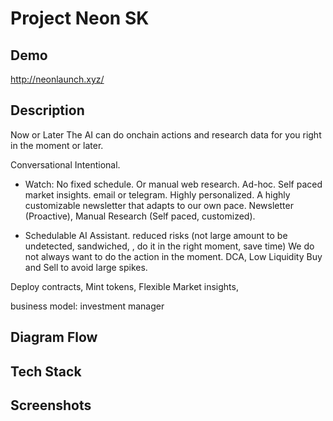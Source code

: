 # Project Neon SK

## Demo

http://neonlaunch.xyz/

## Description

Now or Later
The AI can do onchain actions and research data for you right in the moment or later.

Conversational Intentional.

- Watch: No fixed schedule. Or manual web research. Ad-hoc. Self paced market insights. email or telegram. Highly personalized. A highly customizable newsletter that adapts to our own pace. Newsletter (Proactive), Manual Research (Self paced, customized).

- Schedulable AI Assistant. reduced risks (not large amount to be undetected, sandwiched, , do it in the right moment, save time) We do not always want to do the action in the moment. DCA, Low Liquidity Buy and Sell to avoid large spikes.

Deploy contracts, Mint tokens, Flexible Market insights,

business model: investment manager

## Diagram Flow

## Tech Stack

## Screenshots
